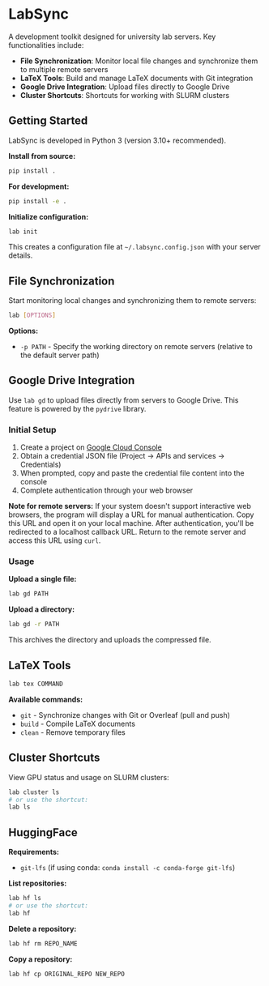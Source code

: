 # LabSync

A development toolkit designed for university lab servers. Key functionalities include:

- **File Synchronization**: Monitor local file changes and synchronize them to multiple remote servers
- **LaTeX Tools**: Build and manage LaTeX documents with Git integration
- **Google Drive Integration**: Upload files directly to Google Drive
- **Cluster Shortcuts**: Shortcuts for working with SLURM clusters

## Getting Started

LabSync is developed in Python 3 (version 3.10+ recommended).

**Install from source:**
```bash
pip install .
```

**For development:**
```bash
pip install -e .
```

**Initialize configuration:**
```bash
lab init
```
This creates a configuration file at `~/.labsync.config.json` with your server details.

## File Synchronization

Start monitoring local changes and synchronizing them to remote servers:
```bash
lab [OPTIONS]
```

**Options:**
- `-p PATH` - Specify the working directory on remote servers (relative to the default server path)

## Google Drive Integration

Use `lab gd` to upload files directly from servers to Google Drive. This feature is powered by the `pydrive` library.

### Initial Setup

1. Create a project on [Google Cloud Console](https://console.cloud.google.com/)
2. Obtain a credential JSON file (Project → APIs and services → Credentials)
3. When prompted, copy and paste the credential file content into the console
4. Complete authentication through your web browser

**Note for remote servers:** If your system doesn't support interactive web browsers, the program will display a URL for manual authentication. Copy this URL and open it on your local machine. After authentication, you'll be redirected to a localhost callback URL. Return to the remote server and access this URL using `curl`.

### Usage

**Upload a single file:**
```bash
lab gd PATH
```

**Upload a directory:**
```bash
lab gd -r PATH
```
This archives the directory and uploads the compressed file.

## LaTeX Tools

```bash
lab tex COMMAND
```

**Available commands:**
- `git` - Synchronize changes with Git or Overleaf (pull and push)
- `build` - Compile LaTeX documents
- `clean` - Remove temporary files

## Cluster Shortcuts

View GPU status and usage on SLURM clusters:

```bash
lab cluster ls
# or use the shortcut:
lab ls
```

## HuggingFace

**Requirements:**
- `git-lfs` (if using conda: `conda install -c conda-forge git-lfs`)

**List repositories:**
```bash
lab hf ls
# or use the shortcut:
lab hf
```

**Delete a repository:**
```bash
lab hf rm REPO_NAME
```

**Copy a repository:**
```bash
lab hf cp ORIGINAL_REPO NEW_REPO
```
